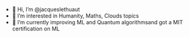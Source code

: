 - 👋 Hi, I’m @jacqueslethuaut
- 👀 I’m interested in Humanity, Maths, Clouds topics
- 🌱 I’m currently improving ML and Quantum algorithmsand got a MIT certification on ML


<!---
jacqueslethuaut/jacqueslethuaut is a ✨ special ✨ repository because its `README.md` (this file) appears on your GitHub profile.
You can click the Preview link to take a look at your changes.
--->
